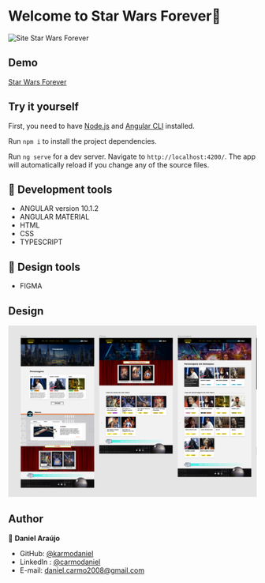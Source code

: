 # Welcome to Star Wars Forever👋

<img alt="Site Star Wars Forever" src="src/assets/git-hub/star-wars-site.gif">

</br>

## Demo

[Star Wars Forever](https://star-wars-forever.herokuapp.com)

## Try it yourself

First, you need to have [Node.js](https://nodejs.org.com) and [Angular CLI](https://github.com/angular/angular-cli) installed.

Run `npm i` to install the project dependencies.

Run `ng serve` for a dev server. Navigate to `http://localhost:4200/`. The app will automatically reload if you change any of the source files.

## 🚀 Development tools

- ANGULAR version 10.1.2
- ANGULAR MATERIAL
- HTML
- CSS
- TYPESCRIPT

## 🚀 Design tools

- FIGMA

## Design

<img alt="Design do site Star Wars Forever " src="src/assets/git-hub/design-star-wars-forever.png">

</br>

## Author

👤 **Daniel Araújo**

- GitHub: [@karmodaniel](https://github.com/karmodaniel)
- LinkedIn : [@carmodaniel](https://www.linkedin.com/in/carmodaniel/)
- E-mail: daniel.carmo2008@gmail.com
